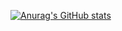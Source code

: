 [![Anurag's GitHub stats](https://github-readme-stats.vercel.app/api?username=KskRevival)](https://github.com/anuraghazra/github-readme-stats)
